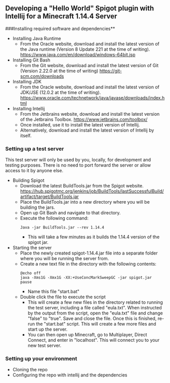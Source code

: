 ## Developing a "Hello World" Spigot plugin with Intellij for a Minecraft 1.14.4 Server

###Installing required software and dependencies**
- Installing Java Runtime
    - From the Oracle website, download and install the latest version of the Java runtime (Version 8 Update 221 at the time of writing).
    https://www.java.com/en/download/windows-64bit.jsp
- Installing Git Bash
    - From the Git website, download and install the latest version of Git (Version 2.22.0 at the time of writing)
    https://git-scm.com/downloads
- Installing JDK
    - From the Oracle website, download and install the latest version of JDK/JSE (12.0.2 at the time of writing).
    https://www.oracle.com/technetwork/java/javase/downloads/index.html
- Installing Intellij
    - From the Jetbrains website, download and install the latest version of the Jetbrains Toolbox.
    https://www.jetbrains.com/toolbox/
    - Once installed, use it to install the latest version of Intellij.
    - Alternatively, download and install the latest version of Intellij by itself.

### Setting up a test server

This test server will only be used by you, locally, for development and testing purposes. There is no need to port forward the server or allow access to it by anyone else.

- Building Spigot
    - Download the latest BuildTools.jar from the Spigot website.
    https://hub.spigotmc.org/jenkins/job/BuildTools/lastSuccessfulBuild/artifact/target/BuildTools.jar
    - Place the BuildTools.jar into a new directory where you will be building the jars.
    - Open up Git Bash and navigate to that directory.
    - Execute the following command:
        ```
        Java -jar BuildTools.jar --rev 1.14.4
        ```
        - This will take a few minutes as it builds the 1.14.4 version of the spigot jar.
- Starting the server
    - Place the newly created spigot-1.14.4.jar file into a separate folder where you will be running the server from.
    - Create a new text file in the directory with the following contents:
        ```
        @echo off
        java -Xms1G -Xmx1G -XX:+UseConcMarkSweepGC -jar spigot.jar
        pause
        ```
        - Name this file "start.bat"
    - Double click the file to execute the script
        - This will create a few new files in the directory related to running the test server, including a file called "eula.txt". When instructed by the output from the script, open the "eula.txt" file and change "false" to "true". Save and close the file. Once this is finished, re-run the "start.bat" script. This will create a few more files and start up the server.
        - You can then open up Minecraft, go to Multiplayer, Direct Connect, and enter in "localhost". This will connect you to your new test server.
        
    
### Setting up your environment
- Cloning the repo
- Configuring the repo with intellij and the dependencies
